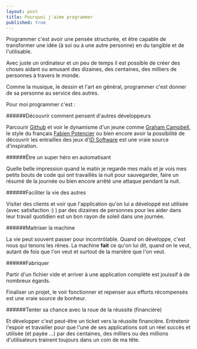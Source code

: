 ```yaml
---
layout: post
title: Pourquoi j'aime programmer
published: true
---
```

Programmer c'est avoir une pensée structurée, et être capable de transformer une idée (à soi ou à une autre personne) en du tangible et de l'utilisable.

Avec juste un ordinateur et un peu de temps il est possible de créer des choses aidant ou amusant des dizaines, des centaines, des milliers de personnes à travers le monde.

Comme la musique, le dessin et l'art en général, programmer c'est donner de sa personne au service des autres.

Pour moi programmer c'est : 

######Découvrir comment pensent d'autres développeurs

Parcourir [Github](https://www.github.com) et voir le dynamisme d'un jeune comme [Graham Campbell](https://github.com/GrahamCampbell), le style du français [Fabien Potencier](https://github.com/fabpot) ou bien encore avoir la possibilité de découvrir les entrailles des jeux d'[ID Software](https://github.com/id-Software) est une vraie source d'inspiration.

######Être un super héro en automatisant

Quelle belle impression quand le matin je regarde mes mails et je vois mes petits bouts de code qui ont travaillés la nuit pour sauvegarder, faire un résumé de la journée ou bien encore arrêté une attaque pendant la nuit.

######Faciliter la vie des autres

Visiter des clients et voir que l'application qu'on lui a développé est utilisée (avec satisfaction :) ) par des dizaines de personnes pour les aider dans leur travail quotidien est un bon rayon de soleil dans une journée.

######Maitriser la machine

La vie peut souvent passer pour incontrôlable. Quand on développe, c'est nous qui tenons les rênes. La machine **fait** ce qu'on lui dit, quand on le veut, autant de fois que l'on veut et surtout de la manière que l'on veut.

######Fabriquer

Partir d'un fichier vide et arriver à une application complète est jouissif à de nombreux égards. 

Finaliser un projet, le voir fonctionner et repenser aux efforts récompensés est une vraie source de bonheur.

######Tenter sa chance avec la roue de la réussite (financière)

Et développer c'est peut-être un ticket vers la réussite financière. Entretenir l'espoir et travailler pour que l'une de ses applications soit un réel succès et utilisée (et payée ...) par des centaines, des milliers ou des millions d'utilisateurs trainent toujours dans un coin de ma tête.



